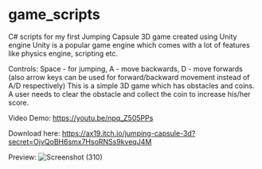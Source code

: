 # game_scripts
C# scripts for my first Jumping Capsule 3D game created using Unity engine
Unity is a popular game engine which comes with a lot of features like physics engine, scripting etc.

Controls: Space - for jumping, A - move backwards, D - move forwards (also arrow keys can be used for forward/backward movement instead of A/D respectively)
This is a simple 3D game which has obstacles and coins. A user needs to clear the obstacle and collect the coin to increase his/her score.

Video Demo: https://youtu.be/npq_Z505PPs

Download here: https://ax19.itch.io/jumping-capsule-3d?secret=OjvQoBH6smx7HsoRNSs9kveqJ4M



Preview:
![Screenshot (310)](https://user-images.githubusercontent.com/83136054/159842982-7309e3bf-07f2-401b-aa83-a354b9f97915.png)
